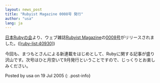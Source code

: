 ```yaml
---
layout: news_post
title: "Rubyist Magazine 0008号 発行"
author: "usa"
lang: ja
---
```


[日本Rubyの会][1]より、ウェブ雑誌[Rubyist
Magazine][2]の[0008号][3]がリリースされました。([\[ruby-list:40930\]][4])

今回も、まつもとさんによる新連載をはじめとして、Rubyに関する記事が盛り沢山です。次号はひと月空いて9月発行ということですので、じっくりとお楽しみください。

Posted by usa on 19 Jul 2005
{: .post-info}



[1]: http://jp.rubyist.net/ 
[2]: http://jp.rubyist.net/magazine/ 
[3]: http://jp.rubyist.net/magazine/?0008 
[4]: http://blade.nagaokaut.ac.jp/cgi-bin/scat.rb/ruby/ruby-list/40930 
